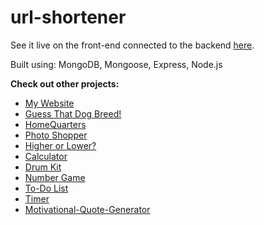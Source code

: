 # url-shortener

See it live on the front-end connected to the backend [here](https://sophie-tsai.github.io/smolify/).

Built using: MongoDB, Mongoose, Express, Node.js

**Check out other projects:**

- [My Website](https://sophietsai.com)
- [Guess That Dog Breed!](https://sophie-tsai.github.io/Dog-Breed-Quiz/)
- [HomeQuarters](https://sophie-tsai.github.io/HomeQuarters)
- [Photo Shopper](https://sophie-tsai.github.io/Photo-Shopper/)
- [Higher or Lower?](https://sophie-tsai.github.io/Higher-Lower/)
- [Calculator](https://sophie-tsai.github.io/Calculator/)
- [Drum Kit](https://sophie-tsai.github.io/Drum-Kit/)
- [Number Game](https://sophie-tsai.github.io/Number-Game/)
- [To-Do List](https://sophie-tsai.github.io/To-Do-List/)
- [Timer](https://sophie-tsai.github.io/Timer/)
- [Motivational-Quote-Generator](https://sophie-tsai.github.io/Random-Quote-Machine/)
